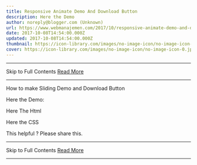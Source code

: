 ```yaml
---
title: Responsive Animate Demo And Download Button
description: Here the Demo
author: noreply@blogger.com (Unknown)
url: https://www.webmanajemen.com/2017/10/responsive-animate-demo-and-download.html
date: 2017-10-08T14:54:00.000Z
updated: 2017-10-08T14:54:00.000Z
thumbnail: https://icon-library.com/images/no-image-icon/no-image-icon-0.jpg
cover: https://icon-library.com/images/no-image-icon/no-image-icon-0.jpg
---
```


<hr/> Skip to Full Contents <a href="https://www.webmanajemen.com/2017/10/responsive-animate-demo-and-download.html" rel="follow" class="button" id="read-more">Read More</a> <hr/> How to make Sliding Demo and Download Button

Here the Demo: 

Here The Html

Here the CSS

This helpful ? Please share this. <hr/> Skip to Full Contents <a href="https://www.webmanajemen.com/2017/10/responsive-animate-demo-and-download.html" rel="follow" class="button" id="read-more">Read More</a> <hr/>